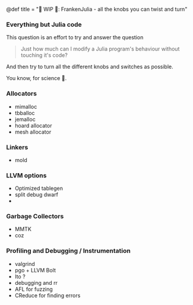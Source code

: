 @def title = "🚧 WIP 🚧: FrankenJulia - all the knobs you can twist and turn"

### Everything but Julia code

This question is an effort to try and answer the question

> Just how much can I modify a Julia program's behaviour without touching it's code?

And then try to turn all the different knobs and switches as possible.

You know, for science 🔭.

### Allocators
- mimalloc
- tbballoc
- jemalloc
- hoard allocator
- mesh allocator

### Linkers
- mold

### LLVM options
- Optimized tablegen
- split debug dwarf
-

### Garbage Collectors
- MMTK
- coz

### Profiling and Debugging / Instrumentation
- valgrind
- pgo + LLVM Bolt
- lto ?
- debugging and rr
- AFL for fuzzing
- CReduce for finding errors

